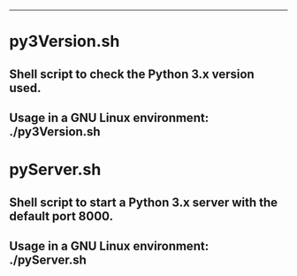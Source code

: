 
-------------------------------------------------------------------------
# py3Version.sh
## Shell script to check the Python 3.x version used.
## Usage in a GNU Linux environment: ./py3Version.sh
# pyServer.sh
## Shell script to start a Python 3.x server with the default port 8000.
## Usage in a GNU Linux environment: ./pyServer.sh
